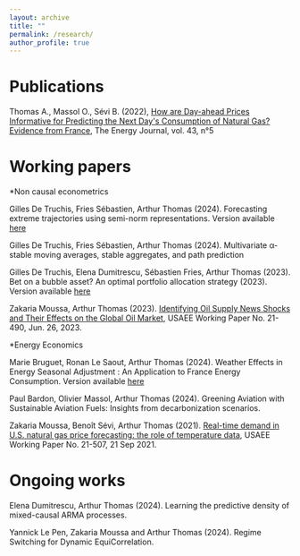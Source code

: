 ```yaml
---
layout: archive
title: ""
permalink: /research/
author_profile: true
---
```


Publications
=====

Thomas A., Massol O., Sévi B. (2022), [How are Day-ahead Prices Informative for Predicting the Next Day's Consumption of Natural Gas? Evidence from France](https://www.iaee.org/energyjournal/article/3875), The Energy Journal, vol. 43, n°5


Working papers
=====


*Non causal econometrics



Gilles De Truchis, Fries Sébastien, Arthur Thomas (2024). Forecasting extreme trajectories using semi-norm
representations. Version available <a href="/files/2024_DFT.pdf" download="2024_DFT.pdf">
  here
</a>

Gilles De Truchis, Fries Sébastien, Arthur Thomas (2024).  Multivariate α-stable moving averages,
stable aggregates, and path prediction 


Gilles De Truchis, Elena Dumitrescu, Sébastien Fries, Arthur Thomas (2023). Bet on a bubble asset? An optimal portfolio allocation strategy (2023). Version available <a href="/files/Bubble_optim.pdf" download="Bubble_optim.pdf">
  here
</a>

Zakaria Moussa, Arthur Thomas (2023). [Identifying Oil Supply News Shocks and Their Effects on the Global Oil Market](https://papers.ssrn.com/sol3/papers.cfm?abstract_id=3812529#), USAEE Working Paper No. 21-490, Jun. 26, 2023.


*Energy Economics


Marie Bruguet, Ronan Le Saout, Arthur Thomas (2024). Weather Effects in Energy Seasonal Adjustment : An Application to France Energy Consumption. Version available <a href="/files/Bruguet_Le_saout_Thomas.pdf" download="Bruguet_Le_saout_Thomas.pdf">
  here
</a>

Paul Bardon, Olivier Massol, Arthur Thomas (2024). Greening Aviation with Sustainable Aviation Fuels: Insights from decarbonization scenarios. 

Zakaria Moussa, Benoît Sévi, Arthur Thomas (2021). [Real-time demand in U.S. natural gas price forecasting: the role of temperature data](https://papers.ssrn.com/sol3/papers.cfm?abstract_id=3880809), USAEE Working Paper No. 21-507, 21 Sep 2021.



Ongoing works
=====

Elena Dumitrescu, Arthur Thomas (2024). Learning the predictive density of mixed-causal ARMA processes. 

Yannick Le Pen, Zakaria Moussa and Arthur Thomas (2024). Regime Switching for Dynamic EquiCorrelation. 




